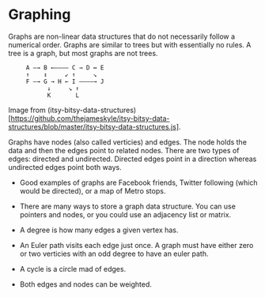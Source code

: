 # Graphing
Graphs are non-linear data structures that do not necessarily follow a numerical order. Graphs are similar to trees but with essentially no rules. A tree is a graph, but most graphs are not trees. 

```
     A –→ B ←–––– C → D ↔ E
     ↑    ↕     ↙ ↑     ↘
     F –→ G → H ← I ––––→ J
           ↓     ↘ ↑
           K       L
```
Image from (itsy-bitsy-data-structures)[https://github.com/thejameskyle/itsy-bitsy-data-structures/blob/master/itsy-bitsy-data-structures.js].

Graphs have nodes (also called verticies) and edges. The node holds the data and then the edges point to related nodes. There are two types of edges: directed and undirected. Directed edges point in a direction whereas undirected edges point both ways. 

* Good examples of graphs are Facebook friends, Twitter following (which would be directed), or a map of Metro stops.

* There are many ways to store a graph data structure. You can use pointers and nodes, or you could use an adjacency list or matrix.

* A degree is how many edges a given vertex has. 

* An Euler path visits each edge just once. A graph must have either zero or two verticies with an odd degree to have an euler path. 

* A cycle is a circle mad of edges.

* Both edges and nodes can be weighted.